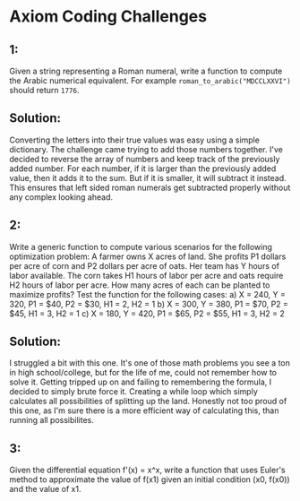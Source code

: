 # Axiom Coding Challenges

## 1:
Given a string representing a Roman numeral, write a function to compute the Arabic numerical equivalent. For example `roman_to_arabic("MDCCLXXVI")` should return `1776`.

## Solution:
Converting the letters into their true values was easy using a simple dictionary. The challenge came trying to add those numbers together. I've decided to reverse the array of numbers and keep track of the previously added number. For each number, if it is larger than the previously added value, then it adds it to the sum. But if it is smaller, it will subtract it instead. This ensures that left sided roman numerals get subtracted properly without any complex looking ahead.


## 2:
Write a generic function to compute various scenarios for the following optimization problem: A farmer owns X acres of land. She profits P1 dollars per acre of corn and P2 dollars per acre of oats. Her team has Y hours of labor available. The corn takes H1 hours of labor per acre and oats require H2 hours of labor per acre. How many acres of each can be planted to maximize profits?
Test the function for the following cases:
a) X = 240, Y = 320, P1 = $40, P2 = $30, H1 = 2, H2 = 1
b) X = 300, Y = 380, P1 = $70, P2 = $45, H1 = 3, H2 = 1
c) X = 180, Y = 420, P1 = $65, P2 = $55, H1 = 3, H2 = 2

## Solution:
I struggled a bit with this one. It's one of those math problems you see a ton in high school/college, but for the life of me, could not remember how to solve it. Getting tripped up on and failing to remembering the formula, I decided to simply brute force it. Creating a while loop which simply calculates all possibilities of splitting up the land. Honestly not too proud of this one, as I'm sure there is a more efficient way of calculating this, than running all possibilites.


## 3: 
Given the differential equation f'(x) = x^x, write a function that uses Euler's method to approximate the value of f(x1) given an initial condition (x0, f(x0)) and the value of x1.